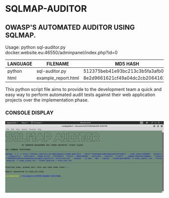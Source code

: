 # SQLMAP-AUDITOR
## OWASP'S AUTOMATED AUDITOR USING SQLMAP.

Usage: python sql-auditor.py docker.website.eu:46550/adminpanel/index.php?id=0

| LANGUAGE | FILENAME            | MD5 HASH                         | 
|--------  |---------            |---------                         | 
| python   | sql-auditor.py      | 512375beb41e93bc213c3b5fa3afb0e4 | 
| html     | example_report.html | 8e2d9661621cf49a04dc2cb2064161ae | 

This python script file aims to provide to the development team a quick and easy way to perform automated audit tests against their web application projects over the implementation phase.

### CONSOLE DISPLAY
![Screenshot](picture1.png) 

